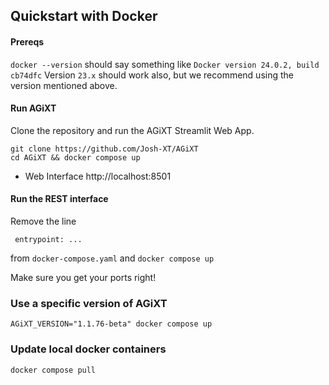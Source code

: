 ## Quickstart with Docker

#### Prereqs
`docker --version` should say something like
`Docker version 24.0.2, build cb74dfc`
Version `23.x` should work also, but we recommend using the version mentioned above.

#### Run AGiXT

Clone the repository and run the AGiXT Streamlit Web App.
```
git clone https://github.com/Josh-XT/AGiXT
cd AGiXT && docker compose up
```
- Web Interface http://localhost:8501

#### Run the REST interface
Remove the line 

` entrypoint: ...`

from `docker-compose.yaml` and `docker compose up`

Make sure you get your ports right!

### Use a specific version of AGiXT
```
AGiXT_VERSION="1.1.76-beta" docker compose up
```

### Update local docker containers

```
docker compose pull
```
